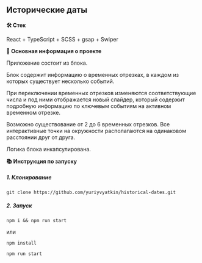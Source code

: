 ## Исторические даты

**🛠️ Стек**

React + TypeScript + SCSS + gsap + Swiper

**💬 Основная информация о проекте**

Приложение состоит из блока.

Блок содержит информацию о временных отрезках, в каждом из которых существует несколько событий.

При переключении временных отрезков изменяются соответствующие числа и под ними отображается новый слайдер, который содержит подробную информацию по ключевым событиям на активном временном отрезке.

Возможно существование от 2 до 6 временных отрезков. Все интерактивные точки на окружности располагаются на одинаковом расстоянии друг от друга.

Логика блока инкапсулирована.

**📚 Инструкция по запуску**

##### 1. Клонирование

```
git clone https://github.com/yuriyvyatkin/historical-dates.git
```


##### 2. Запуск

```
npm i && npm run start
```

или

```
npm install
```

```
npm run start
```
